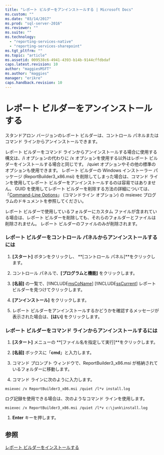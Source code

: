```yaml
---
title: "レポート ビルダーをアンインストールする | Microsoft Docs"
ms.custom: ""
ms.date: "03/14/2017"
ms.prod: "sql-server-2016"
ms.reviewer: ""
ms.suite: ""
ms.technology: 
  - "reporting-services-native"
  - "reporting-services-sharepoint"
ms.tgt_pltfrm: ""
ms.topic: "article"
ms.assetid: 009538c6-4941-4393-b14b-9144cffdbdaf
caps.latest.revision: 10
author: "maggiesMSFT"
ms.author: "maggies"
manager: "erikre"
caps.handback.revision: 10
---
```

# レポート ビルダーをアンインストールする
  スタンドアロン バージョンのレポート ビルダーは、コントロール パネルまたはコマンド ラインからアンインストールできます。  
  
 レポート ビルダーをコマンド ラインからアンインストールする場合に使用する構文は、/i オプションの代わりに /x オプションを使用する以外はレポート ビルダーをインストールする場合と同じです。 /quiet オプションやその他の標準のオプションも使用できます。 レポート ビルダーの Windows インストーラー パッケージ (ReportBuilder3_x86.msi) を削除してしまった場合は、コマンド ラインを使用してレポート ビルダーをアンインストールするのは容易ではありません。 GUID を使用してレポート ビルダーを削除する方法の詳細については、「[Command-Line Options](https://msdn.microsoft.com/library/windows/desktop/aa367988.aspx)」 (コマンドライン オプション) の msiexec プログラムのドキュメントを参照してください。  
  
 レポート ビルダーで使用しているフォルダーにカスタム ファイルが含まれている場合は、レポート ビルダーを削除しても、それらのフォルダーとファイルは削除されません。 レポート ビルダーのファイルのみが削除されます。  
  
### レポート ビルダーをコントロール パネルからアンインストールするには  
  
1.  **[スタート]** ボタンをクリックし、 **[コントロール パネル]**をクリックします。  
  
2.  コントロール パネルで、**[プログラムと機能]** をクリックします。  
  
3.  **[名前]** の一覧で、[!INCLUDE[msCoName](../../includes/msconame-md.md)] [!INCLUDE[ssCurrent](../../includes/sscurrent-md.md)] レポート ビルダーを見つけてクリックします。  
  
4.  **[アンインストール]** をクリックします。  
  
5.  レポート ビルダーをアンインストールするかどうかを確認するメッセージが表示された場合は、**[はい]** をクリックします。  
  
### レポート ビルダーをコマンド ラインからアンインストールするには  
  
1.  **[スタート]** メニューの **[ファイル名を指定して実行]**をクリックします。  
  
2.  **[名前]** ボックスに「**cmd**」と入力します。  
  
3.  コマンド プロンプト ウィンドウで、ReportBuilder3_x86.msi が格納されているフォルダーに移動します。  
  
4.  コマンド ラインに次のように入力します。  
  
 `msiexec /x ReportBuilder3_x86.msi /quiet /l*v install.log`  
  
 ログ記録を使用できる場合は、次のようなコマンド ラインを使用します。  
  
 `msiexec /x ReportBuilder3_x86.msi /quiet /l*v c:\junk\install.log`  
  
1.  **Enter** キーを押します。  
  
## 参照  
 [レポート ビルダーをインストールする](../../reporting-services/install-windows/install-report-builder.md)  
  
  
